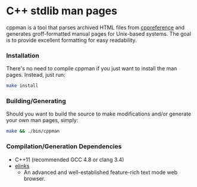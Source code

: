 C++ stdlib man pages
======
cppman is a tool that parses archived HTML files from [cppreference](http://cppreference.com) and generates groff-formatted manual pages for Unix-based systems. The goal is to provide excellent formatting for easy readability.

### Installation
There's no need to compile cppman if you just want to install the man pages. Instead, just run:
```bash
make install 
```

### Building/Generating
Should you want to build the source to make modifications and/or generate your own man pages, simply:
```bash
make && ./bin/cppman
```

### Compilation/Generation Dependencies
* C++11 (recommended GCC 4.8 or clang 3.4)
* [elinks](http://www.elinks.cz)
    * An advanced and well-established feature-rich text mode web browser.

